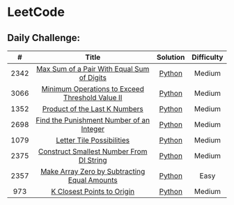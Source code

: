 # LeetCode
## Daily Challenge:
| # | Title | Solution | Difficulty |
|:-:|:-----:|:--------:|:----------:|
| 2342 | [Max Sum of a Pair With Equal Sum of Digits](https://leetcode.com/problems/max-sum-of-a-pair-with-equal-sum-of-digits/description/) | [Python](https://github.com/VaidishaMehta/LeetCode/blob/main/Daily%20Challenge/2342_MaxSumOfAPairWithEqualSumOfDigits.py/) | Medium |
| 3066 | [Minimum Operations to Exceed Threshold Value II](https://leetcode.com/problems/minimum-operations-to-exceed-threshold-value-ii/description/) | [Python](https://github.com/VaidishaMehta/LeetCode/blob/main/Daily%20Challenge/3066_MinimumOperationsToExceedThresholdValueII.py) | Medium |
| 1352 | [Product of the Last K Numbers](https://leetcode.com/problems/product-of-the-last-k-numbers/description/) | [Python](https://github.com/VaidishaMehta/LeetCode/blob/main/Daily%20Challenge/1352_ProductOfTheLastKNumbers.py) | Medium |
| 2698 | [Find the Punishment Number of an Integer](https://leetcode.com/problems/find-the-punishment-number-of-an-integer/description/) | [Python](https://github.com/VaidishaMehta/LeetCode/blob/main/Daily%20Challenge/2698_FindThePunishmentNumberOfAnInteger.py) | Medium |
| 1079 | [Letter Tile Possibilities](https://leetcode.com/problems/letter-tile-possibilities/description/) | [Python](https://github.com/VaidishaMehta/LeetCode/blob/main/Daily%20Challenge/1079_LetterTilePossibilities.py) | Medium |
| 2375 | [Construct Smallest Number From DI String](https://leetcode.com/problems/construct-smallest-number-from-di-string/description/) | [Python](https://github.com/VaidishaMehta/LeetCode/blob/main/Daily%20Challenge/2375_ConstructSmallestNumberFromDIString.py) | Medium |
| 2357 | [Make Array Zero by Subtracting Equal Amounts](https://leetcode.com/problems/make-array-zero-by-subtracting-equal-amounts/description/) | [Python](https://github.com/VaidishaMehta/LeetCode/blob/main/Daily%20Challenge/2357_MakeArrayZerobBySubtractingEqualAmounts.py) | Easy |
| 973 | [K Closest Points to Origin](https://leetcode.com/problems/k-closest-points-to-origin/description/) | [Python](https://github.com/VaidishaMehta/LeetCode/blob/main/Daily%20Challenge/973_KClosestPointsToOrigin.py) | Medium |